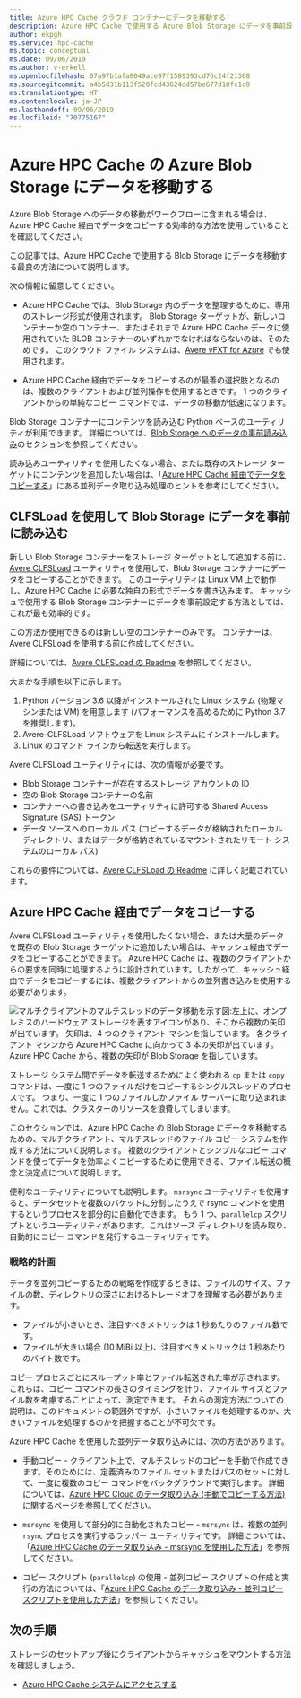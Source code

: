 ```yaml
---
title: Azure HPC Cache クラウド コンテナーにデータを移動する
description: Azure HPC Cache で使用する Azure Blob Storage にデータを事前設定する方法
author: ekpgh
ms.service: hpc-cache
ms.topic: conceptual
ms.date: 09/06/2019
ms.author: v-erkell
ms.openlocfilehash: 07a97b1afa8049ace97f1589393cd76c24f21368
ms.sourcegitcommit: a4b5d31b113f520fcd43624dd57be677d10fc1c0
ms.translationtype: HT
ms.contentlocale: ja-JP
ms.lasthandoff: 09/06/2019
ms.locfileid: "70775167"
---
```

# <a name="move-data-to-azure-blob-storage-for-azure-hpc-cache"></a>Azure HPC Cache の Azure Blob Storage にデータを移動する

Azure Blob Storage へのデータの移動がワークフローに含まれる場合は、Azure HPC Cache 経由でデータをコピーする効率的な方法を使用していることを確認してください。

この記事では、Azure HPC Cache で使用する Blob Storage にデータを移動する最良の方法について説明します。

次の情報に留意してください。

* Azure HPC Cache では、Blob Storage 内のデータを整理するために、専用のストレージ形式が使用されます。 Blob Storage ターゲットが、新しいコンテナーか空のコンテナー、またはそれまで Azure HPC Cache データに使用されていた BLOB コンテナーのいずれかでなければならないのは、そのためです。 このクラウド ファイル システムは、[Avere vFXT for Azure](https://azure.microsoft.com/services/storage/avere-vfxt/) でも使用されます。

* Azure HPC Cache 経由でデータをコピーするのが最善の選択肢となるのは、複数のクライアントおよび並列操作を使用するときです。 1 つのクライアントからの単純なコピー コマンドでは、データの移動が低速になります。

Blob Storage コンテナーにコンテンツを読み込む Python ベースのユーティリティが利用できます。 詳細については、[Blob Storage へのデータの事前読み込み](#pre-load-data-in-blob-storage-with-clfsload)のセクションを参照してください。

読み込みユーティリティを使用したくない場合、または既存のストレージ ターゲットにコンテンツを追加したい場合は、「[Azure HPC Cache 経由でデータをコピーする](#copy-data-through-the-azure-hpc-cache)」にある並列データ取り込み処理のヒントを参考にしてください。 

## <a name="pre-load-data-in-blob-storage-with-clfsload"></a>CLFSLoad を使用して Blob Storage にデータを事前に読み込む

新しい Blob Storage コンテナーをストレージ ターゲットとして追加する前に、[Avere CLFSLoad](https://aka.ms/avere-clfsload) ユーティリティを使用して、Blob Storage コンテナーにデータをコピーすることができます。 このユーティリティは Linux VM 上で動作し、Azure HPC Cache に必要な独自の形式でデータを書き込みます。 キャッシュで使用する Blob Storage コンテナーにデータを事前設定する方法としては、これが最も効率的です。

この方法が使用できるのは新しい空のコンテナーのみです。 コンテナーは、Avere CLFSLoad を使用する前に作成してください。

詳細については、[Avere CLFSLoad の Readme](https://github.com/microsoft/Avere-CLFSLoad/blob/master/README.md) を参照してください。 <!-- caution literal link -->

大まかな手順を以下に示します。

1. Python バージョン 3.6 以降がインストールされた Linux システム (物理マシンまたは VM) を用意します (パフォーマンスを高めるために Python 3.7 を推奨します)。
1. Avere-CLFSLoad ソフトウェアを Linux システムにインストールします。
1. Linux のコマンド ラインから転送を実行します。

Avere CLFSLoad ユーティリティには、次の情報が必要です。

* Blob Storage コンテナーが存在するストレージ アカウントの ID
* 空の Blob Storage コンテナーの名前
* コンテナーへの書き込みをユーティリティに許可する Shared Access Signature (SAS) トークン
* データ ソースへのローカル パス (コピーするデータが格納されたローカル ディレクトリ、またはデータが格納されているマウントされたリモート システムのローカル パス)

これらの要件については、[Avere CLFSLoad の Readme](https://aka.ms/avere-clfsload) に詳しく記載されています。

## <a name="copy-data-through-the-azure-hpc-cache"></a>Azure HPC Cache 経由でデータをコピーする

Avere CLFSLoad ユーティリティを使用したくない場合、または大量のデータを既存の Blob Storage ターゲットに追加したい場合は、キャッシュ経由でデータをコピーすることができます。 Azure HPC Cache は、複数のクライアントからの要求を同時に処理するように設計されています。したがって、キャッシュ経由でデータをコピーするには、複数クライアントからの並列書き込みを使用する必要があります。

![マルチクライアントのマルチスレッドのデータ移動を示す図:左上に、オンプレミスのハードウェア ストレージを表すアイコンがあり、そこから複数の矢印が出ています。 矢印は、4 つのクライアント マシンを指しています。 各クライアント マシンから Azure HPC Cache に向かって 3 本の矢印が出ています。 Azure HPC Cache から、複数の矢印が Blob Storage を指しています。](media/hpc-cache-parallel-ingest.png) 

ストレージ システム間でデータを転送するためによく使われる ``cp`` または ``copy`` コマンドは、一度に 1 つのファイルだけをコピーするシングルスレッドのプロセスです。 つまり、一度に 1 つのファイルしかファイル サーバーに取り込まれません。これでは、クラスターのリソースを浪費してしまいます。

このセクションでは、Azure HPC Cache の Blob Storage にデータを移動するための、マルチクライアント、マルチスレッドのファイル コピー システムを作成する方法について説明します。 複数のクライアントとシンプルなコピー コマンドを使ってデータを効率よくコピーするために使用できる、ファイル転送の概念と決定点について説明します。

便利なユーティリティについても説明します。 ``msrsync`` ユーティリティを使用すると、データセットを複数のバケットに分割したうえで rsync コマンドを使用するというプロセスを部分的に自動化できます。 もう 1 つ、``parallelcp`` スクリプトというユーティリティがあります。これはソース ディレクトリを読み取り、自動的にコピー コマンドを発行するユーティリティです。

### <a name="strategic-planning"></a>戦略的計画

データを並列コピーするための戦略を作成するときは、ファイルのサイズ、ファイルの数、ディレクトリの深さにおけるトレードオフを理解する必要があります。

* ファイルが小さいとき、注目すべきメトリックは 1 秒あたりのファイル数です。
* ファイルが大きい場合 (10 MiBi 以上)、注目すべきメトリックは 1 秒あたりのバイト数です。

コピー プロセスごとにスループット率とファイル転送された率が示されます。これらは、コピー コマンドの長さのタイミングを計り、ファイル サイズとファイル数を考慮することによって、測定できます。 それらの測定方法についての説明は、このドキュメントの範囲外ですが、小さいファイルを処理するのか、大きいファイルを処理するのかを把握することが不可欠です。

Azure HPC Cache を使用した並列データ取り込みには、次の方法があります。

* 手動コピー - クライアント上で、マルチスレッドのコピーを手動で作成できます。そのためには、定義済みのファイル セットまたはパスのセットに対して、一度に複数のコピー コマンドをバックグラウンドで実行します。 詳細については、[Azure HPC Cloud のデータ取り込み (手動でコピーする方法)](hpc-cache-ingest-manual.md) に関するページを参照してください。

* ``msrsync`` を使用して部分的に自動化されたコピー  -  ``msrsync`` は、複数の並列 ``rsync`` プロセスを実行するラッパー ユーティリティです。 詳細については、「[Azure HPC Cache のデータ取り込み - msrsync を使用した方法](hpc-cache-ingest-msrsync.md)」を参照してください。

* コピー スクリプト (``parallelcp``) の使用 - 並列コピー スクリプトの作成と実行の方法については、「[Azure HPC Cache のデータ取り込み - 並列コピー スクリプトを使用した方法](hpc-cache-ingest-parallelcp.md)」を参照してください。

## <a name="next-steps"></a>次の手順

ストレージのセットアップ後にクライアントからキャッシュをマウントする方法を確認しましょう。

* [Azure HPC Cache システムにアクセスする](hpc-cache-mount.md)
